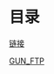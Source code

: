 # 目录
[链接](https://www.gnu.org/software/coreutils/coreutils.html)

[GUN_FTP](https://ftp.gnu.org/,"https://ftp.gnu.org/")
